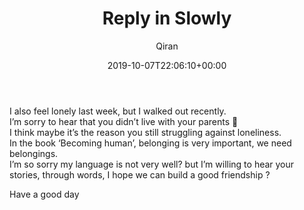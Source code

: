 ﻿---
title: Reply in Slowly
author: Qiran
type: post
date: 2019-10-07T22:06:10+00:00
aliases: ["/replay-in-slowly/"]
wm_record_added:
  - added
categories:
  - Letter
  - Loneliness

---
I also feel lonely last week, but I walked out recently.  
I&#8217;m sorry to hear that you didn&#8217;t live with your parents 🙁  
I think maybe it&#8217;s the reason you still struggling against loneliness.  
In the book &#8216;Becoming human&#8217;, belonging is very important, we need belongings.  
I&#8217;m so sorry my language is not very well? but I&#8217;m willing to hear your stories, through words, I hope we can build a good friendship ?

Have a good day
